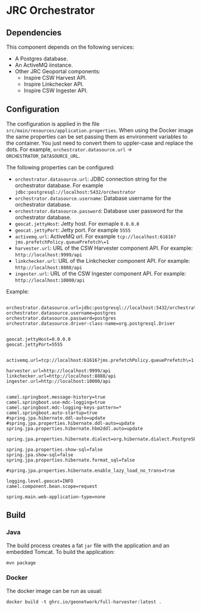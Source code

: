 # JRC Orchestrator

## Dependencies

This component depends on the following services:

* A Postgres database.
* An ActiveMQ iinstance.
* Other JRC Geoportal components:
    * Inspire CSW Harvest API.
    * Inspire Linkchecker API.
    * Inspire CSW Ingester API.

## Configuration

The configuration is applied in the file `src/main/resources/application.properties`. When using the Docker image the
same properties can be set passing them as environment variables to the container. You just need to convert them to
uppler-case and replace the dots. For example, `orchestrator.datasource.url` -> `ORCHESTRATOR_DATASOURCE_URL`.

The following properties can be configured:

- `orchestrator.datasource.url`: JDBC connection string for the orchestrator database. For
  example `jdbc:postgresql://localhost:5432/orchestrator`
- `orchestrator.datasource.username`: Database username for the orchestrator database.
- `orchestrator.datasource.password`: Database user password for the orchestrator database.
- `geocat.jettyHost`: Jetty host. For exmaple `0.0.0.0`
- `geocat.jettyPort`: Jetty port. For example `5555`
- `activemq.url`: ActiveMQ url. For example `tcp://localhost:61616?jms.prefetchPolicy.queuePrefetch\=1`
- `harvester.url`: URL of the CSW Harvester component API. For example: `http://localhost:9999/api`
- `linkchecker.url`: URL of the Linkchecker component API. For example: `http://localhost:8888/api`
- `ingester.url`:  URL of the CSW Ingester component API. For example: `http://localhost:10000/api`

Example:

```properties

orchestrator.datasource.url=jdbc:postgresql://localhost:5432/orchestrator
orchestrator.datasource.username=postgres
orchestrator.datasource.password=postgres
orchestrator.datasource.driver-class-name=org.postgresql.Driver


geocat.jettyHost=0.0.0.0
geocat.jettyPort=5555


activemq.url=tcp://localhost:61616?jms.prefetchPolicy.queuePrefetch\=1

harvester.url=http://localhost:9999/api
linkchecker.url=http://localhost:8888/api
ingester.url=http://localhost:10000/api


camel.springboot.message-history=true
camel.springboot.use-mdc-logging=true
camel.springboot.mdc-logging-keys-pattern=*
camel.springboot.auto-startup=true 
#spring.jpa.hibernate.ddl-auto=update
#spring.jpa.properties.hibernate.ddl-auto=update
spring.jpa.properties.hibernate.hbm2ddl.auto=update

spring.jpa.properties.hibernate.dialect=org.hibernate.dialect.PostgreSQL10Dialect

spring.jpa.properties.show-sql=false
spring.jpa.show-sql=false
spring.jpa.properties.hibernate.format_sql=false

#spring.jpa.properties.hibernate.enable_lazy_load_no_trans=true

logging.level.geocat=INFO
camel.component.bean.scope=request

spring.main.web-application-type=none

```

## Build

### Java

The build process creates a fat `jar` file with the application and an embedded Tomcat. To build the application:

```
mvn package
```

### Docker

The docker image can be run as usual:

```
docker build -t ghrc.io/geonetwork/full-harvester:latest .
```




